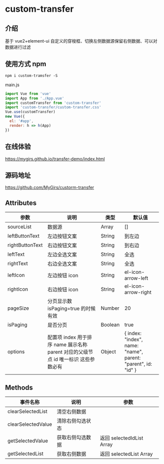 # custom-transfer

## 介绍

基于 vue2+element-ui 自定义的穿梭框、切换左侧数据源保留右侧数据、可以对数据进行过滤

## 使用方式 npm

```
npm i custom-tramsfer -S

```

main.js

```js
import Vue from 'vue'
import App from './App.vue'
import customTransfer from 'custom-transfer'
import 'custom-transfer/custom-transfer.css'
Vue.use(customTransfer)
new Vue({
  el: '#app',
  render: h => h(App)
})
```

## 在线体验

https://mygirs.github.io/transfer-demo/index.html

## 源码地址

https://github.com/MyGirs/custorm-transfer

## Attributes

| 参数            | 说明                                                                               | 类型    | 默认值                                                       |
| --------------- | ---------------------------------------------------------------------------------- | ------- | ------------------------------------------------------------ |
| sourceList      | 数据源                                                                             | Array   | []                                                           |
| leftButtonText  | 左边按钮文案                                                                       | String  | 到左边                                                       |
| rightButtonText | 右边按钮文案                                                                       | String  | 到右边                                                       |
| leftText        | 左边全选文案                                                                       | String  | 全选                                                         |
| rightText       | 右边全选文案                                                                       | String  | 全选                                                         |
| leftIcon        | 左边按钮 icon                                                                      | String  | el-icon-arrow-left                                           |
| rightIcon       | 右边按钮 icon                                                                      | String  | el-icon-arrow-right                                          |
| pageSize        | 分页显示数 isPaging=true 的时候有效                                                | Number  | 20                                                           |
| isPaging        | 是否分页                                                                           | Boolean | true                                                         |
| options         | 配置项 index 用于排序 name 展示名称 parent 对应的父级节点 id 唯一标识 这些参数必有 | Object  | { index: "index", name: "name", parent: "parent", id: "id" } |

## Methods

| 事件名称           | 说明             | 参数                      |
| ------------------ | ---------------- | ------------------------- |
| clearSelectedList  | 清空右侧数据     |                           |
| clearSelectedValue | 清除右侧勾选状态 |                           |
| getSelectedValue   | 获取右侧勾选数据 | 返回 selectedIdList Array |
| getSelectedList    | 获取右侧数据     | 返回 selectedList Array   |
